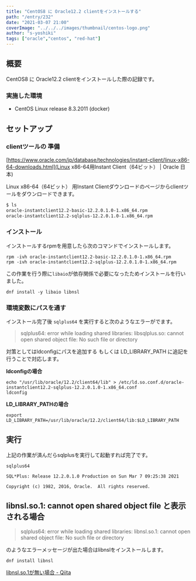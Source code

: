 ```yaml
---
title: "CentOS8 に Oracle12.2 clientをインストールする"
path: "/entry/232"
date: "2021-03-07 21:00"
coverImage: "../../../images/thumbnail/centos-logo.png"
author: "s-yoshiki"
tags: ["oracle","centos", "red-hat"]
---
```


## 概要

CentOS8 に Oracle12.2 clientをインストールした際の記録です。

### 実施した環境

- CentOS Linux release 8.3.2011 (docker)

## セットアップ

### clientツールの 準備

[https://www.oracle.com/jp/database/technologies/instant-client/linux-x86-64-downloads.html](Linux x86-64用Instant Client（64ビット） | Oracle 日本)

Linux x86-64（64ビット） 用Instant Clientダウンロードのページからclientツールをダウンロードできます。

```sh
$ ls
oracle-instantclient12.2-basic-12.2.0.1.0-1.x86_64.rpm
oracle-instantclient12.2-sqlplus-12.2.0.1.0-1.x86_64.rpm
```

### インストール

インストールするrpmを用意したら次のコマンドでインストールします。

```
rpm -ivh oracle-instantclient12.2-basic-12.2.0.1.0-1.x86_64.rpm
rpm -ivh oracle-instantclient12.2-sqlplus-12.2.0.1.0-1.x86_64.rpm
```

この作業を行う際に`libaio`が依存関係で必要になったためインストールを行いました。

```
dnf install -y libaio libnsl
```

### 環境変数にパスを通す

インストール完了後 `sqlplus64` を実行すると次のようなエラーがでます。

> sqlplus64: error while loading shared libraries: libsqlplus.so: cannot open shared object file: No such file or directory

対策としてはldconfigにパスを追加する もしくは LD_LIBRARY_PATH に追記を行うことで対応します。

**ldconfigの場合**

```
echo "/usr/lib/oracle/12.2/client64/lib" > /etc/ld.so.conf.d/oracle-instantclient12.2-sqlplus-12.2.0.1.0-1.x86_64.conf
ldconfig
```

**LD_LIBRARY_PATHの場合**

```
export LD_LIBRARY_PATH=/usr/lib/oracle/12.2/client64/lib:$LD_LIBRARY_PATH
```

## 実行

上記の作業が済んだらsqlplusを実行して起動すれば完了です。

```
sqlplus64

SQL*Plus: Release 12.2.0.1.0 Production on Sun Mar 7 09:25:38 2021

Copyright (c) 1982, 2016, Oracle.  All rights reserved.
```

## libnsl.so.1: cannot open shared object file と表示される場合

> sqlplus64: error while loading shared libraries: libnsl.so.1: cannot open shared object file: No such file or directory

のようなエラーメッセージが出た場合はlibnslをインストールします。

```
dnf install libnsl
```

[libnsl.so.1が無い場合 - Qiita](https://qiita.com/tukiyo3/items/b0343c14d7fa9c60156a)
